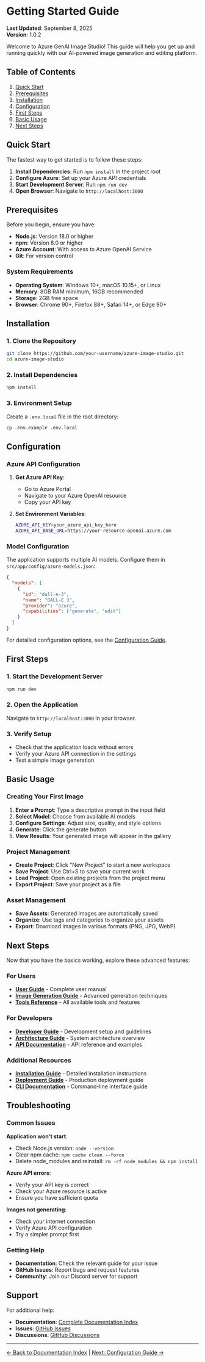 # Getting Started Guide

**Last Updated**: September 8, 2025  
**Version**: 1.0.2

Welcome to Azure GenAI Image Studio! This guide will help you get up and running quickly with our AI-powered image generation and editing platform.

## Table of Contents

1. [Quick Start](#quick-start)
2. [Prerequisites](#prerequisites)
3. [Installation](#installation)
4. [Configuration](#configuration)
5. [First Steps](#first-steps)
6. [Basic Usage](#basic-usage)
7. [Next Steps](#next-steps)

## Quick Start

The fastest way to get started is to follow these steps:

1. **Install Dependencies**: Run `npm install` in the project root
2. **Configure Azure**: Set up your Azure API credentials
3. **Start Development Server**: Run `npm run dev`
4. **Open Browser**: Navigate to `http://localhost:3000`

## Prerequisites

Before you begin, ensure you have:

- **Node.js**: Version 18.0 or higher
- **npm**: Version 8.0 or higher
- **Azure Account**: With access to Azure OpenAI Service
- **Git**: For version control

### System Requirements

- **Operating System**: Windows 10+, macOS 10.15+, or Linux
- **Memory**: 8GB RAM minimum, 16GB recommended
- **Storage**: 2GB free space
- **Browser**: Chrome 90+, Firefox 88+, Safari 14+, or Edge 90+

## Installation

### 1. Clone the Repository

```bash
git clone https://github.com/your-username/azure-image-studio.git
cd azure-image-studio
```

### 2. Install Dependencies

```bash
npm install
```

### 3. Environment Setup

Create a `.env.local` file in the root directory:

```bash
cp .env.example .env.local
```

## Configuration

### Azure API Configuration

1. **Get Azure API Key**:
   - Go to Azure Portal
   - Navigate to your Azure OpenAI resource
   - Copy your API key

2. **Set Environment Variables**:
   ```bash
   AZURE_API_KEY=your_azure_api_key_here
   AZURE_API_BASE_URL=https://your-resource.openai.azure.com
   ```

### Model Configuration

The application supports multiple AI models. Configure them in `src/app/config/azure-models.json`:

```json
{
  "models": [
    {
      "id": "dall-e-3",
      "name": "DALL-E 3",
      "provider": "azure",
      "capabilities": ["generate", "edit"]
    }
  ]
}
```

For detailed configuration options, see the [Configuration Guide](configuration.md).

## First Steps

### 1. Start the Development Server

```bash
npm run dev
```

### 2. Open the Application

Navigate to `http://localhost:3000` in your browser.

### 3. Verify Setup

- Check that the application loads without errors
- Verify your Azure API connection in the settings
- Test a simple image generation

## Basic Usage

### Creating Your First Image

1. **Enter a Prompt**: Type a descriptive prompt in the input field
2. **Select Model**: Choose from available AI models
3. **Configure Settings**: Adjust size, quality, and style options
4. **Generate**: Click the generate button
5. **View Results**: Your generated image will appear in the gallery

### Project Management

- **Create Project**: Click "New Project" to start a new workspace
- **Save Project**: Use Ctrl+S to save your current work
- **Load Project**: Open existing projects from the project menu
- **Export Project**: Save your project as a file

### Asset Management

- **Save Assets**: Generated images are automatically saved
- **Organize**: Use tags and categories to organize your assets
- **Export**: Download images in various formats (PNG, JPG, WebP)

## Next Steps

Now that you have the basics working, explore these advanced features:

### For Users

- **[User Guide](user-guide.md)** - Complete user manual
- **[Image Generation Guide](image-generation.md)** - Advanced generation techniques
- **[Tools Reference](tools-reference.md)** - All available tools and features

### For Developers

- **[Developer Guide](developer-guide.md)** - Development setup and guidelines
- **[Architecture Guide](architecture.md)** - System architecture overview
- **[API Documentation](api-documentation.md)** - API reference and examples

### Additional Resources

- **[Installation Guide](installation.md)** - Detailed installation instructions
- **[Deployment Guide](deployment.md)** - Production deployment guide
- **[CLI Documentation](cli-documentation.md)** - Command-line interface guide

## Troubleshooting

### Common Issues

**Application won't start**:

- Check Node.js version: `node --version`
- Clear npm cache: `npm cache clean --force`
- Delete node_modules and reinstall: `rm -rf node_modules && npm install`

**Azure API errors**:

- Verify your API key is correct
- Check your Azure resource is active
- Ensure you have sufficient quota

**Images not generating**:

- Check your internet connection
- Verify Azure API configuration
- Try a simpler prompt first

### Getting Help

- **Documentation**: Check the relevant guide for your issue
- **GitHub Issues**: Report bugs and request features
- **Community**: Join our Discord server for support

## Support

For additional help:

- **Documentation**: [Complete Documentation Index](README.md)
- **Issues**: [GitHub Issues](https://github.com/your-username/azure-image-studio/issues)
- **Discussions**: [GitHub Discussions](https://github.com/your-username/azure-image-studio/discussions)

---

[← Back to Documentation Index](README.md) | [Next: Configuration Guide →](configuration.md)
